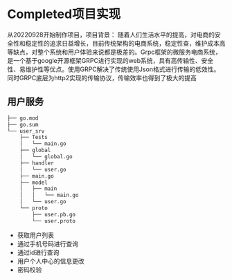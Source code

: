 # Completed项目实现
   从20220928开始制作项目，项目背景：
   随着人们生活水平的提高，对电商的安全性和稳定性的追求日益增长，目前传统架构的电商系统，稳定性查，维护成本高等缺点，对整个系统和用户体验来说都是极差的。Grpc框架的微服务电商系统，是一个基于google开源框架GRPC进行实现的web系统，具有高传输性、安全性、易维护性等优点。使用GRPC解决了传统使用Json格式进行传输的低效性。同时GRPC底层为http2实现的传输协议，传输效率也得到了极大的提高
## 用户服务
```txt
├── go.mod
├── go.sum
└── user_srv
    ├── Tests
    │   └── main.go
    ├── global
    │   └── global.go
    ├── handler
    │   └── user.go
    ├── main.go
    ├── model
    │   ├── main
    │   │   └── main.go
    │   └── user.go
    └── proto
        ├── user.pb.go
        └── user.proto
 ```

  * 获取用户列表
  * 通过手机号码进行查询
  * 通过id进行查询
  * 用户个人中心的信息更改
  * 密码校验
